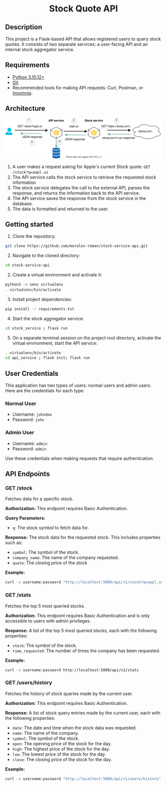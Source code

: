 <div align="center">
    <h1>Stock Quote API</h1>
</div>


## Description
This project is a Flask-based API that allows registered users to query stock quotes. It consists of two separate services: a user-facing API and an internal stock aggregator service.

## Requirements
* [Python 3.10.12+](https://www.python.org/downloads/release/python-31012/)
* [Git](https://git-scm.com/downloads)
* Recommended tools for making API requests: Curl, Postman, or [Insomnia](https://github.com/Kong/insomnia/releases/latest).

## Architecture
![Architecture Diagram](diagram.svg)
1. A user makes a request asking for Apple's current Stock quote: `GET /stock?q=aapl.us`
2. The API service calls the stock service to retrieve the requested stock information
3. The stock service delegates the call to the external API, parses the response, and returns the information back to the API service.
4. The API service saves the response from the stock service in the database.
5. The data is formatted and returned to the user.


## Getting started

1. Clone the repository:

```sh
git clone https://github.com/morales-roman/stock-service-api.git
```
2. Navigate to the cloned directory:
```sh
cd stock-service-api
```
2. Create a virtual environment and activate it:
```sh
python3 -m venv virtualenv
. virtualenv/bin/activate
```
3. Install project dependencies: 
```sh
pip install -r requirements.txt
```
4. Start the stock aggregator service: 
```sh
cd stock_service ; flask run
```
5. On a separate terminal session on the project root directory, activate the virtual environment, start the API service: 
```sh
. virtualenv/bin/activate
cd api_service ; flask init; flask run
```

## User Credentials

This application has two types of users: normal users and admin users. Here are the credentials for each type:

### Normal User

- Username: `johndoe`
- Password: `john`

### Admin User

- Username: `admin`
- Password: `admin`

Use these credentials when making requests that require authentication.
## API Endpoints

### GET /stock

Fetches data for a specific stock.

**Authorization:**
This endpoint requires Basic Authentication.

**Query Parameters:**
- `q`: The stock symbol to fetch data for.

**Response:**
The stock data for the requested stock. This includes properties such as:
- `symbol`: The symbol of the stock.
- `company_name`: The name of the company requested.
- `quote`: The closing price of the stock

**Example:**
```bash
curl -u username:password "http://localhost:5000/api/v1/stock?q=aapl.us"
```

### GET /stats

Fetches the top 5 most queried stocks. 

**Authorization:**
This endpoint requires Basic Authentication and is only accessible to users with admin privileges.

**Response:**
A list of the top 5 most queried stocks, each with the following properties:
- `stock`: The symbol of the stock.
- `time_requested`: The number of times the company has been requested.


**Example:**
```bash
curl -u username:password http://localhost:5000/api/v1/stats
```

### GET /users/history

Fetches the history of stock queries made by the current user.

**Authorization:**
This endpoint requires Basic Authentication.

**Response:**
A list of stock query entries made by the current user, each with the following properties:
- `date`: The date and time when the stock data was requested.
- `name`: The name of the company.
- `symbol`: The symbol of the stock.
- `open`: The opening price of the stock for the day.
- `high`: The highest price of the stock for the day.
- `low`: The lowest price of the stock for the day.
- `close`: The closing price of the stock for the day.

**Example:**
```bash
curl -u username:password "http://localhost:5000/api/v1/users/history"
```
